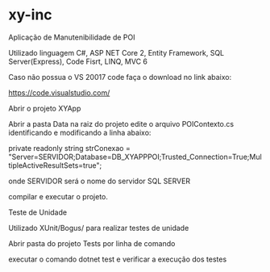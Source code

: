 # xy-inc

Aplicação de Manutenibilidade de POI

Utilizado linguagem C#, ASP NET Core 2, Entity Framework, SQL Server(Express), Code Fisrt, LINQ, MVC 6

Caso não possua o VS 20017 code faça o download no link abaixo:

https://code.visualstudio.com/


Abrir o projeto XYApp

Abrir a pasta Data na raiz do projeto edite o arquivo POIContexto.cs identificando e modificando a linha abaixo:

  private readonly string strConexao = "Server=SERVIDOR;Database=DB_XYAPPPOI;Trusted_Connection=True;MultipleActiveResultSets=true";
      
  onde SERVIDOR será o nome do servidor SQL SERVER
  
  compilar e executar o projeto.
  
 Teste de Unidade
 
 Utilizado XUnit/Bogus/ para realizar testes de unidade
 
 Abrir pasta do projeto Tests por linha de comando 
 
 executar o comando dotnet test e verificar a execução dos testes
